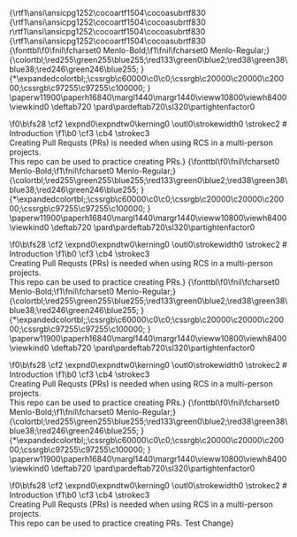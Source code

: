 
{\rtf1\ansi\ansicpg1252\cocoartf1504\cocoasubrtf830
{\rtf1\ansi\ansicpg1252\cocoartf1504\cocoasubrtf830
r\rtf1\ansi\ansicpg1252\cocoartf1504\cocoasubrtf830
{\rtf1\ansi\ansicpg1252\cocoartf1504\cocoasubrtf830
{\fonttbl\f0\fnil\fcharset0 Menlo-Bold;\f1\fnil\fcharset0 Menlo-Regular;}
{\colortbl;\red255\green255\blue255;\red133\green0\blue2;\red38\green38\blue38;\red246\green246\blue255;
}
{\*\expandedcolortbl;;\cssrgb\c60000\c0\c0;\cssrgb\c20000\c20000\c20000;\cssrgb\c97255\c97255\c100000;
}
\paperw11900\paperh16840\margl1440\margr1440\vieww10800\viewh8400\viewkind0
\deftab720
\pard\pardeftab720\sl320\partightenfactor0

\f0\b\fs28 \cf2 \expnd0\expndtw0\kerning0
\outl0\strokewidth0 \strokec2 # Introduction
\f1\b0 \cf3 \cb4 \strokec3 \
Creating Pull Requsts (PRs) is needed when using RCS in a multi-person projects.\
This repo can be used to practice creating PRs.}
{\fonttbl\f0\fnil\fcharset0 Menlo-Bold;\f1\fnil\fcharset0 Menlo-Regular;}
{\colortbl;\red255\green255\blue255;\red133\green0\blue2;\red38\green38\blue38;\red246\green246\blue255;
}
{\*\expandedcolortbl;;\cssrgb\c60000\c0\c0;\cssrgb\c20000\c20000\c20000;\cssrgb\c97255\c97255\c100000;
}
\paperw11900\paperh16840\margl1440\margr1440\vieww10800\viewh8400\viewkind0
\deftab720
\pard\pardeftab720\sl320\partightenfactor0

\f0\b\fs28 \cf2 \expnd0\expndtw0\kerning0
\outl0\strokewidth0 \strokec2 # Introduction
\f1\b0 \cf3 \cb4 \strokec3 \
Creating Pull Requsts (PRs) is needed when using RCS in a multi-person projects.\
This repo can be used to practice creating PRs.}
{\fonttbl\f0\fnil\fcharset0 Menlo-Bold;\f1\fnil\fcharset0 Menlo-Regular;}
{\colortbl;\red255\green255\blue255;\red133\green0\blue2;\red38\green38\blue38;\red246\green246\blue255;
}
{\*\expandedcolortbl;;\cssrgb\c60000\c0\c0;\cssrgb\c20000\c20000\c20000;\cssrgb\c97255\c97255\c100000;
}
\paperw11900\paperh16840\margl1440\margr1440\vieww10800\viewh8400\viewkind0
\deftab720
\pard\pardeftab720\sl320\partightenfactor0

\f0\b\fs28 \cf2 \expnd0\expndtw0\kerning0
\outl0\strokewidth0 \strokec2 # Introduction
\f1\b0 \cf3 \cb4 \strokec3 \
Creating Pull Requsts (PRs) is needed when using RCS in a multi-person projects.\
This repo can be used to practice creating PRs.}
{\fonttbl\f0\fnil\fcharset0 Menlo-Bold;\f1\fnil\fcharset0 Menlo-Regular;}
{\colortbl;\red255\green255\blue255;\red133\green0\blue2;\red38\green38\blue38;\red246\green246\blue255;
}
{\*\expandedcolortbl;;\cssrgb\c60000\c0\c0;\cssrgb\c20000\c20000\c20000;\cssrgb\c97255\c97255\c100000;
}
\paperw11900\paperh16840\margl1440\margr1440\vieww10800\viewh8400\viewkind0
\deftab720
\pard\pardeftab720\sl320\partightenfactor0

\f0\b\fs28 \cf2 \expnd0\expndtw0\kerning0
\outl0\strokewidth0 \strokec2 # Introduction
\f1\b0 \cf3 \cb4 \strokec3 \
Creating Pull Requsts (PRs) is needed when using RCS in a multi-person projects.\
This repo can be used to practice creating PRs. Test Change}
